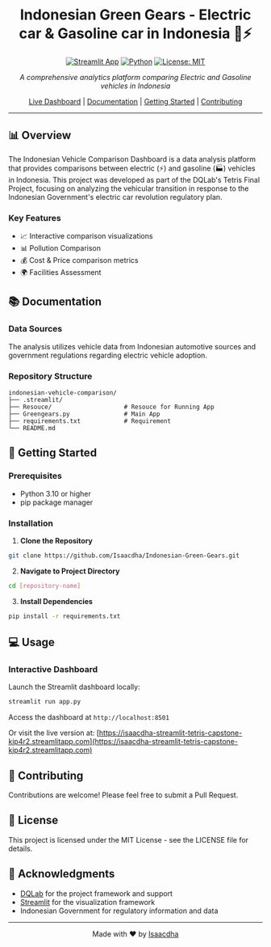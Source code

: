<div align="center">

# Indonesian Green Gears - Electric car & Gasoline car in Indonesia 🚗⚡

[![Streamlit App](https://static.streamlit.io/badges/streamlit_badge_black_white.svg)](https://brazilian-ecommerce-idha.streamlit.app/)
[![Python](https://img.shields.io/badge/Python-3.7%2B-blue.svg)](https://www.python.org/)
[![License: MIT](https://img.shields.io/badge/License-MIT-yellow.svg)](https://opensource.org/licenses/MIT)

*A comprehensive analytics platform comparing Electric and Gasoline vehicles in Indonesia*

[Live Dashboard](https://isaacdha-streamlit-tetris-capstone-kip4r2.streamlitapp.com) | [Documentation](#documentation) | [Getting Started](#getting-started) | [Contributing](#contributing)

</div>

---

## 📊 Overview

The Indonesian Vehicle Comparison Dashboard is a data analysis platform that provides comparisons between electric (⚡) and gasoline (🏭) vehicles in Indonesia. This project was developed as part of the DQLab's Tetris Final Project, focusing on analyzing the vehicular transition in response to the Indonesian Government's electric car revolution regulatory plan.

### Key Features
- 📈 Interactive comparison visualizations
- 📊 Pollution Comparison
- 💰 Cost & Price comparison metrics
- 🌍 Facilities Assessment

## 📚 Documentation <a id="documentation"></a>

### Data Sources
The analysis utilizes vehicle data from Indonesian automotive sources and government regulations regarding electric vehicle adoption.

### Repository Structure
```
indonesian-vehicle-comparison/
├── .streamlit/
├── Resouce/                    # Resouce for Running App
├── Greengears.py               # Main App
├── requirements.txt            # Requirement
└── README.md
```

## 🚀 Getting Started <a id="getting-started"></a>

### Prerequisites
- Python 3.10 or higher
- pip package manager

### Installation

1. **Clone the Repository**
```bash
git clone https://github.com/Isaacdha/Indonesian-Green-Gears.git
```

2. **Navigate to Project Directory**
```bash
cd [repository-name]
```

3. **Install Dependencies**
```bash
pip install -r requirements.txt
```

## 💻 Usage

### Interactive Dashboard
Launch the Streamlit dashboard locally:
```bash
streamlit run app.py
```
Access the dashboard at `http://localhost:8501`

Or visit the live version at: [https://isaacdha-streamlit-tetris-capstone-kip4r2.streamlitapp.com](https://isaacdha-streamlit-tetris-capstone-kip4r2.streamlitapp.com)

## 🤝 Contributing <a id="contributing"></a>

Contributions are welcome! Please feel free to submit a Pull Request.

## 📄 License

This project is licensed under the MIT License - see the LICENSE file for details.

## 🙏 Acknowledgments

- [DQLab](https://dqlab.id/) for the project framework and support
- [Streamlit](https://streamlit.io/) for the visualization framework
- Indonesian Government for regulatory information and data

---

<div align="center">

Made with ❤️ by [Isaacdha](https://github.com/Isaacdha)

</div>
